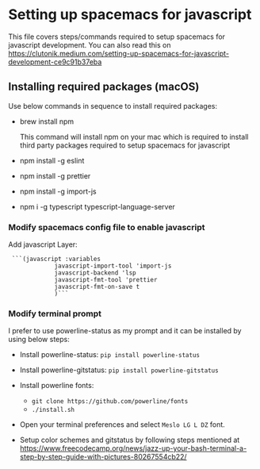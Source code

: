 # Setting up spacemacs for javascript

This file covers steps/commands required to setup spacemacs for javascript development. You can also read this on https://clutonik.medium.com/setting-up-spacemacs-for-javascript-development-ce9c91b37eba

## Installing required packages (macOS)

Use below commands in sequence to install required packages:

- brew install npm
  
  This command will install npm on your mac which is required to install third party packages required to setup spacemacs for javascript
  
- npm install -g eslint
- npm install -g prettier
- npm install -g import-js
- npm i -g typescript typescript-language-server


### Modify spacemacs config file to enable javascript

Add javascript Layer:

     ```(javascript :variables
                 javascript-import-tool 'import-js
                 javascript-backend 'lsp
                 javascript-fmt-tool 'prettier
                 javascript-fmt-on-save t
                 )```
                 
### Modify terminal prompt

I prefer to use powerline-status as my prompt and it can be installed by using below steps:

- Install powerline-status: `pip install powerline-status`
- Install powerline-gitstatus: `pip install powerline-gitstatus`

- Install powerline fonts: 
  - `git clone https://github.com/powerline/fonts`
  - `./install.sh`

- Open your terminal preferences and select `Meslo LG L DZ` font.

- Setup color schemes and gitstatus by following steps mentioned at https://www.freecodecamp.org/news/jazz-up-your-bash-terminal-a-step-by-step-guide-with-pictures-80267554cb22/
